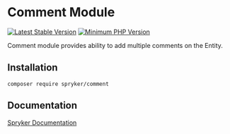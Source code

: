 # Comment Module
[![Latest Stable Version](https://poser.pugx.org/spryker/comment/v/stable.svg)](https://packagist.org/packages/spryker/comment)
[![Minimum PHP Version](https://img.shields.io/badge/php-%3E%3D%208.3-8892BF.svg)](https://php.net/)

Comment module provides ability to add multiple comments on the Entity.

## Installation

```
composer require spryker/comment
```

## Documentation

[Spryker Documentation](https://docs.spryker.com)
